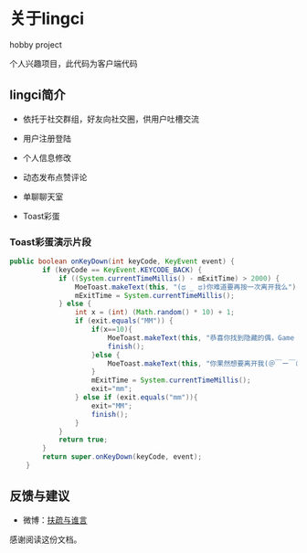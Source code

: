 # 关于lingci

hobby project  

个人兴趣项目，此代码为客户端代码


## lingci简介

- 依托于社交群组，好友向社交圈，供用户吐槽交流

- 用户注册登陆

- 个人信息修改

- 动态发布点赞评论

- 单聊聊天室

- Toast彩蛋



### Toast彩蛋演示片段


``` java
public boolean onKeyDown(int keyCode, KeyEvent event) {
        if (keyCode == KeyEvent.KEYCODE_BACK) {
            if ((System.currentTimeMillis() - mExitTime) > 2000) {
                MoeToast.makeText(this, "(ಥ _ ಥ)你难道要再按一次离开我么");
                mExitTime = System.currentTimeMillis();
            } else {
                int x = (int) (Math.random() * 10) + 1;
                if (exit.equals("MM")) {
                    if(x==10){
                        MoeToast.makeText(this, "恭喜你找到隐藏的偶，Game over!");
                        finish();
                    }else {
                        MoeToast.makeText(this, "你果然想要离开我(＠￣ー￣＠)");
                    }
                    mExitTime = System.currentTimeMillis();
                    exit="mm";
                } else if (exit.equals("mm")){
                    exit="MM";
                    finish();
                }
            }
            return true;
        }
        return super.onKeyDown(keyCode, event);
    }

```

## 反馈与建议
- 微博：[扶疏与谁言](http://weibo.com/374845241)
    

感谢阅读这份文档。
